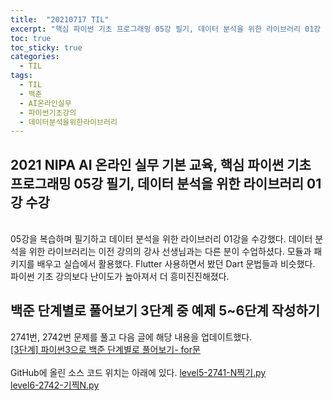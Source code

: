 ```yaml
---
title:  "20210717 TIL"
excerpt: "핵심 파이썬 기초 프로그래밍 05강 필기, 데이터 분석을 위한 라이브러리 01강 수강, 백준 단계별로 풀어보기 3단계 중 예제 5~6단계 작성(2741번, 2742번)"
toc: true
toc_sticky: true
categories:
  - TIL
tags:
  - TIL
  - 백준
  - AI온라인실무
  - 파이썬기초강의
  - 데이터분석을위한라이브러리
---
```


## 2021 NIPA AI 온라인 실무 기본 교육, 핵심 파이썬 기초 프로그래밍 05강 필기, 데이터 분석을 위한 라이브러리 01강 수강
<br>
05강을 복습하며 필기하고 데이터 분석을 위한 라이브러리 01강을 수강했다.  
데이터 분석을 위한 라이브러리는 이전 강의의 강사 선생님과는 다른 분이 수업하셨다.  
모듈과 패키지를 배우고 실습에서 활용했다. Flutter 사용하면서 봤던 Dart 문법들과 비슷했다.  
파이썬 기초 강의보다 난이도가 높아져서 더 흥미진진해졌다.  

<br>

## 백준 단계별로 풀어보기 3단계 중 예제 5\~6단계 작성하기
2741번, 2742번 문제를 풀고 다음 글에 해당 내용을 업데이트했다.    
[[3단계] 파이썬3으로 백준 단계별로 풀어보기- for문](https://leeryeongsong.github.io/baekjoon/baekjoon-step-by-step-python3-step3/)  
<br>
GitHub에 올린 소스 코드 위치는 아래에 있다.
[level5-2741-N찍기.py ](https://github.com/leeryeongsong/baekjoon-step-by-step-python3/blob/main/step3/level5-2741-N%EC%B0%8D%EA%B8%B0.py)  
[level6-2742-기찍N.py](https://github.com/leeryeongsong/baekjoon-step-by-step-python3/blob/main/step3/level6-2742-%EA%B8%B0%EC%B0%8DN.py)
<br>
<br>
